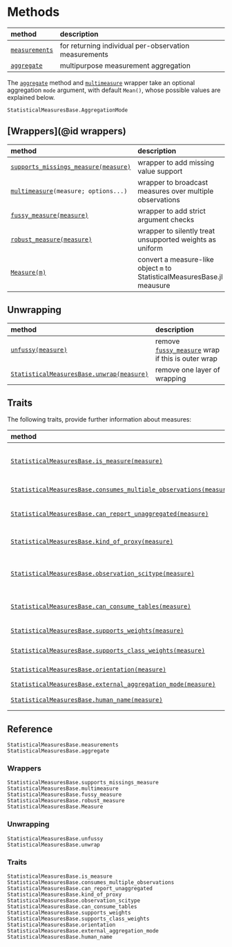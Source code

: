 # Methods

| method                 | description                                                            |
|:-----------------------|:-----------------------------------------------------------------------|
| [`measurements`](@ref) | for returning individual per-observation measurements                  |
| [`aggregate`](@ref)    | multipurpose measurement aggregation                                   |

The [`aggregate`](@ref) method and [`multimeasure`](@ref) wrapper take an optional
aggregation `mode` argument, with default `Mean()`, whose possible values are explained
below.

```@docs
StatisticalMeasuresBase.AggregationMode
```

## [Wrappers](@id wrappers)

| method                                        | description                                                              |
|:----------------------------------------------|:-------------------------------------------------------------------------|
| [`supports_missings_measure(measure)`](@ref)  | wrapper to add missing value support                                     |
| [`multimeasure`](@ref)`(measure; options...)` | wrapper to broadcast measures over multiple observations                 |
| [`fussy_measure(measure)`](@ref)              | wrapper to add strict argument checks                                    |
| [`robust_measure(measure)`](@ref)             | wrapper to silently treat unsupported weights as uniform                 |
| [`Measure(m)`](@ref)                          | convert a measure-like object `m` to StatisticalMeasuresBase.jl meausure |


## Unwrapping

| method                                            | description                                               |
|:--------------------------------------------------|:----------------------------------------------------------|
| [`unfussy(measure)`](@ref)                        | remove [`fussy_measure`](@ref) wrap if this is outer wrap |
| [`StatisticalMeasuresBase.unwrap(measure)`](@ref) | remove one layer of wrapping                              |


## Traits

The following traits, provide further information about measures:

| method                                                                    | description                                                                       |
|:--------------------------------------------------------------------------|:----------------------------------------------------------------------------------|
| [`StatisticalMeasuresBase.is_measure(measure)`](@ref)                     | `true` if `measure` is known to be a StatisticalMeasuresBase.jl compliant measure |
| [`StatisticalMeasuresBase.consumes_multiple_observations(measure)`](@ref) | "observations" in the sense of MLUtils.jl                                         |
| [`StatisticalMeasuresBase.can_report_unaggregated(measure)`](@ref)        | `true` if `measurements` generally returns *different* values                     |
| [`StatisticalMeasuresBase.kind_of_proxy(measure)`](@ref)                  | kind of proxy for target predictions, `ŷ`, e.g. `LearnAPI.Distribution()`         |
| [`StatisticalMeasuresBase.observation_scitype(measure)`](@ref)            | upper bound on scitype of single ground truth observation; see ScientificTypes.jl |
| [`StatisticalMeasuresBase.can_consume_tables(measure)`](@ref)             | ground truth and prediction can be some kinds of table                            |
| [`StatisticalMeasuresBase.supports_weights(measure)`](@ref)               | `true` if per-observation weights are supported                                   |
| [`StatisticalMeasuresBase.supports_class_weights(measure)`](@ref)         | `true` if class weights are supported                                             |
| [`StatisticalMeasuresBase.orientation(measure)`](@ref)                    | `Loss()`, `Score()` or `Unoriented()`                                             |
| [`StatisticalMeasuresBase.external_aggregation_mode(measure)`](@ref)      | One of `Mean()`, `Sum()`, etc                                                     |
| [`StatisticalMeasuresBase.human_name(measure)`](@ref)                     | human-readable name of measure                                                    |


## Reference

```@docs
StatisticalMeasuresBase.measurements
StatisticalMeasuresBase.aggregate
```

### Wrappers

```@docs
StatisticalMeasuresBase.supports_missings_measure
StatisticalMeasuresBase.multimeasure
StatisticalMeasuresBase.fussy_measure
StatisticalMeasuresBase.robust_measure
StatisticalMeasuresBase.Measure
```

### Unwrapping

```@docs
StatisticalMeasuresBase.unfussy
StatisticalMeasuresBase.unwrap
```

### Traits

```@docs
StatisticalMeasuresBase.is_measure
StatisticalMeasuresBase.consumes_multiple_observations
StatisticalMeasuresBase.can_report_unaggregated
StatisticalMeasuresBase.kind_of_proxy
StatisticalMeasuresBase.observation_scitype
StatisticalMeasuresBase.can_consume_tables
StatisticalMeasuresBase.supports_weights
StatisticalMeasuresBase.supports_class_weights
StatisticalMeasuresBase.orientation
StatisticalMeasuresBase.external_aggregation_mode
StatisticalMeasuresBase.human_name
```
